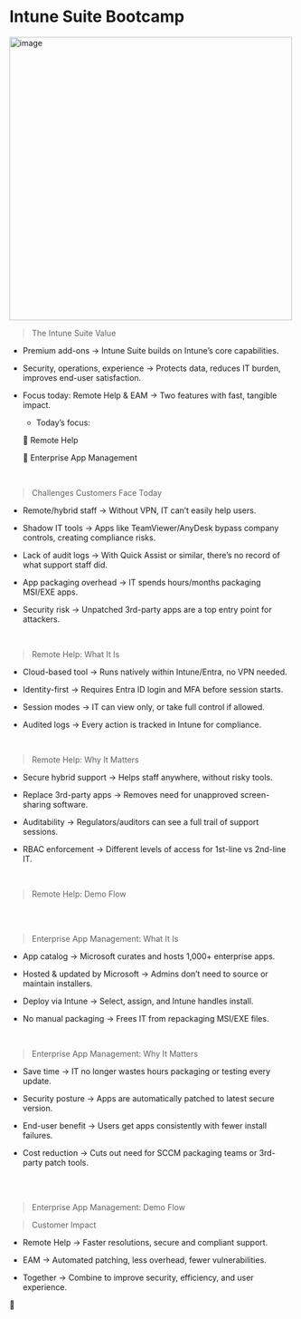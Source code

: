# Intune Suite Bootcamp

<img height="500" alt="image" src="https://github.com/user-attachments/assets/59a6fb48-e565-4c45-a848-7b2081785817" />


> The Intune Suite Value

  - Premium add-ons → Intune Suite builds on Intune’s core capabilities.

  - Security, operations, experience → Protects data, reduces IT burden, improves end-user satisfaction.

  - Focus today: Remote Help & EAM → Two features with fast, tangible impact.

    - Today’s focus:

    📌 Remote Help

    📌 Enterprise App Management
<br>

> Challenges Customers Face Today

  - Remote/hybrid staff → Without VPN, IT can’t easily help users.

  - Shadow IT tools → Apps like TeamViewer/AnyDesk bypass company controls, creating compliance risks.

  - Lack of audit logs → With Quick Assist or similar, there’s no record of what support staff did.

  - App packaging overhead → IT spends hours/months packaging MSI/EXE apps.

  - Security risk → Unpatched 3rd-party apps are a top entry point for attackers.
<br>

> Remote Help: What It Is

  - Cloud-based tool → Runs natively within Intune/Entra, no VPN needed.

  - Identity-first → Requires Entra ID login and MFA before session starts.

  - Session modes → IT can view only, or take full control if allowed.

  - Audited logs → Every action is tracked in Intune for compliance.
<br>

> Remote Help: Why It Matters

  - Secure hybrid support → Helps staff anywhere, without risky tools.
  
  - Replace 3rd-party apps → Removes need for unapproved screen-sharing software.
  
  - Auditability → Regulators/auditors can see a full trail of support sessions.
  
  - RBAC enforcement → Different levels of access for 1st-line vs 2nd-line IT.
<br>

> Remote Help: Demo Flow
<br>
<br>

>  Enterprise App Management: What It Is

  - App catalog → Microsoft curates and hosts 1,000+ enterprise apps.
  
  - Hosted & updated by Microsoft → Admins don’t need to source or maintain installers.
  
  - Deploy via Intune → Select, assign, and Intune handles install.
  
  - No manual packaging → Frees IT from repackaging MSI/EXE files.
<br>

>  Enterprise App Management: Why It Matters

  - Save time → IT no longer wastes hours packaging or testing every update.
  
  - Security posture → Apps are automatically patched to latest secure version.
  
  - End-user benefit → Users get apps consistently with fewer install failures.
  
  - Cost reduction → Cuts out need for SCCM packaging teams or 3rd-party patch tools.
<br>
<br>

>  Enterprise App Management: Demo Flow
> <br>

> Customer Impact

  - Remote Help → Faster resolutions, secure and compliant support.
  
  - EAM → Automated patching, less overhead, fewer vulnerabilities.
  
  - Together → Combine to improve security, efficiency, and user experience.

🥳
